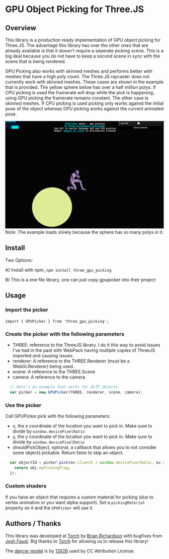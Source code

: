 # GPU Object Picking for Three.JS

## Overview

This library is a production ready implementation of GPU object picking for Three.JS.  The advantage this library has over the other ones that are already available is that it doesn't require a seperate picking scene.  This is a big deal because you do not have to keep a second scene in sync with the scene that is being rendered.

GPU Picking also works with skinned meshes and performs better with meshes that have a high poly count.  The Three.JS raycaster does not currently work with skinned meshes.  These cases are shown in the example that is provided.  The yellow sphere below has over a half million polys.  If CPU picking is used the framerate will drop while the pick is happening, using GPU picking the framerate remains constant.  The other case is skinned meshes.  If CPU picking is used picking only works against the initial pose of the object whereas GPU picking works against the current animated pose.

![Picking Example](docs/example.png)
Note: The example loads slowly because the sphere has so many polys in it.

## Install

Two Options:

A) Install with npm, `npm install three_gpu_picking`

B) This is a one file library, one can just copy gpupicker into their project 

## Usage

### Import the picker

`import { GPUPicker } from 'three_gpu_picking';`

### Create the picker with the following parameters

* THREE: reference to the ThreeJS library.  I do it this way to avoid issues I've had in the past with WebPack having multiple copies of ThreeJS imported and causing issues.
* renderer: A reference to the THREE.Renderer (must be a WebGLRenderer) being used.
* scene: A reference to the THREE.Scene
* camera: A reference to the camera

```javascript
  // Here's an example that works for GLTF objects.
  var picker = new GPUPicker(THREE, renderer, scene, camera);
```

### Use the picker

Call GPUPicker.pick with the following parameters:

* x, the x coordinate of the location you want to pick in.  Make sure to divide by `window.devicePixelRatio`
* y, the y coordinate of the location you want to pick in.  Make sure to divide by `window.devicePixelRatio`
* shouldPickObject, optional, a callback that allows you to not consider some objects pickable.  Return false to skip an object.

```javascript
  var objectId = picker.pick(ev.clientX / window.devicePixelRatio, ev.clientY / window.devicePixelRatio, obj => {
    return obj.myPickingFlag;
  });
```

### Custom shaders

If you have an object that requires a custom material for picking (due to vertex animation or you want alpha support).  Set a `pickingMaterial` property on it and the `GPUPicker` will use it.

## Authors / Thanks

This library was developed at [Torch](https://torch.app) by [Brian Richardson](https://github.com/bzztbomb/) with bugfixes from [Josh Faust](https://github.com/jfaust).  Big thanks to [Torch](https://torch.app) for allowing us to release this library!

The [dancer model](https://sketchfab.com/3d-models/breakdanceanimation--0b5ac21a30e34c2f8011d57d9e017295) is by [12626](https://sketchfab.com/12626) used by CC Attribution License.
